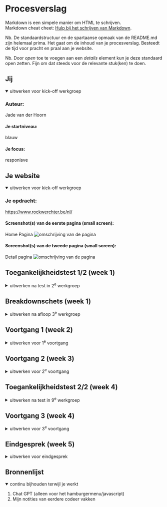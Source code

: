 # Procesverslag
Markdown is een simpele manier om HTML te schrijven.  
Markdown cheat cheet: [Hulp bij het schrijven van Markdown](https://github.com/adam-p/markdown-here/wiki/Markdown-Cheatsheet).

Nb. De standaardstructuur en de spartaanse opmaak van de README.md zijn helemaal prima. Het gaat om de inhoud van je procesverslag. Besteedt de tijd voor pracht en praal aan je website.

Nb. Door *open* toe te voegen aan een *details* element kun je deze standaard open zetten. Fijn om dat steeds voor de relevante stuk(ken) te doen.





## Jij

<details open>
  <summary>uitwerken voor kick-off werkgroep</summary>

  ### Auteur:
  Jade van der Hoorn

  #### Je startniveau:
  blauw

  #### Je focus:
  responisve
 
</details>





## Je website

<details open>
  <summary>uitwerken voor kick-off werkgroep</summary>

  ### Je opdracht:
  https://www.rockwerchter.be/nl/

  #### Screenshot(s) van de eerste pagina (small screen): 
  Home Pagina
  <img src="readme-images/wwww.rockwerchter.be_nl_.png" width="375px" alt="omschrijving van de pagina">

  #### Screenshot(s) van de tweede pagina (small screen):
  Detail pagina 
  <img src="readme-images/wwww.rockwerchter.be_nl_acts_arctic-monkeys.png" width="375px" alt="omschrijving van de pagina">
 
</details>



## Toegankelijkheidstest 1/2 (week 1)

<details>
  <summary>uitwerken na test in 2<sup>e</sup> werkgroep</summary>

  ### Bevindingen
  Lijst met je bevindingen die in de test naar voren kwamen:

</details>



## Breakdownschets (week 1)

<details>
  <summary>uitwerken na afloop 3<sup>e</sup> werkgroep</summary>

  ### de hele pagina: 
  <img src="readme-images/www.rockwerchter.be_en_(iPhone_XR).png" width="375px" alt="breakdown van de hele pagina">

</details>





## Voortgang 1 (week 2)

<details>
  <summary>uitwerken voor 1<sup>e</sup> voortgang</summary>

  ### Stand van zaken
  Alles ging deze weken goed, ik moet alleen ervoor zorgen dat ik eerst html geschreven heb voordat ik aan de css begin. Ik ben nu al te veel met details bezig. 


  ### Verslag van meeting
  hier na afloop snel de uitkomsten van de meeting vastleggen

  - Snel aan de tweede pagina beginnen
  - Door gaan met css
</details>





## Voortgang 2 (week 3)

<details>
  <summary>uitwerken voor 2<sup>e</sup> voortgang</summary>

  ### Stand van zaken
  Ik ben nog steeds lekker bezig met de code. Het mag denk ik wel wat sneller. Ik moet echt even doorzetten met mijn css, zodat ik daarna aan het responsive maken kan beginnen.

</details>





## Toegankelijkheidstest 2/2 (week 4)

<details>
  <summary>uitwerken na test in 9<sup>e</sup> werkgroep</summary>

  ### Bevindingen
  - meerdere alt teksten van images zijn in het engels ipv nederlands
  - ik ben bij een paar images de alt tekst begonnen met "foto van..." wat niet nodig is.
  - Alt teksten kunnen iets uitgebreider zodat het de plaatjes wat beter omschrijft.
  - De website is goed doorklikbaar met gebruik van het toetsenbord. 

</details>





## Voortgang 3 (week 4)

<details>
  <summary>uitwerken voor 3<sup>e</sup> voortgang</summary>

  ### Stand van zaken
  Voor het gesprek had ik moeite met het stylen van de mediaquery, maar ik heb even op school er aan gezeten, en toen lukte alles op eens. Ik ben daarom niet het gesprek ingegaan met veel vragen, maar meer met de intentie om gewoon even mijn code te laten checken.


  ### Verslag van meeting

  - Ik heb een paar onnodige divs/sections gebruikt, die moet ik even gaan veranderen.
  - verder moet ik gewoon door gaan met waar ik bezig mee ben.
</details>





## Eindgesprek (week 5)

<details>
  <summary>uitwerken voor eindgesprek</summary>

  ### Je uitkomst - karakteristiek screenshots:

  De detail pagina:
  <img src="readme-images/am-screenshot.png" width="375px" alt="uitomst opdracht 1">

  De Home pagina:
  <img src="readme-images/home-screenshot.png" width="375px" alt="uitkomst opdracht 2">


  ### Dit ging goed/Heb ik geleerd: 
  
  1. Wat voor mij het leukste was om te leren was het werken met grids. Ik heb vaak best wat moeite met het stylen van pagina's met flexbox etc, maar met grid heb ik voor het eerst gehad dat ik het meteen doorhad en dat alles meteen lukte. Ik heb op mijn website twee mooie grids gemaakt waar ik erg trots op ben. Ik had het nog vaker willen gebruiken, maar dit was niet echt noodzakelijk :(. 

  <img src="readme-images/grid-am.png" width="375px" alt="top">
  <img src="readme-images/grid-home.png" width="375px" alt="grid home">

  2. Ik heb op deze website voor het eerst position: sticky gebruikt. Ik dacht dat dit best wel lastig zou zijn, maar dat viel heel erg mee. Het zijn eigenlijk maar twee lijntjes css die er toch voor zorgen dat alles er iets proffesioneler er uit ziet. 

  <img src="readme-images/position-sticky.png" width="375px" alt="position sticky">
  <img src="readme-images/code.png" width="375px" alt="position sticky code">

  3. Wat gelukt is, maar wat me wel wat moeite kostte, was het responsive maken van de website. Omdat ik eerst de styling van het mobiele formaat had, moest ik dat allemaal gaan omzetten. Het was vooral lastig op momenten dat ik iets aan de html moest toevoegen, waardoor de code in mijn css af en toe niet meer werktte. Als ik dan bijvoorbeeld main>img gebruikte, maar later moest ik een div toevoegen, klopte dat niet meer. Het is uiteindelijk wel helemaal gelukt, dus dat is wel iets om trots op te zijn.

  <img src="readme-images/media-query.png" width="375px" alt="media query code">

  ### Dit was lastig/Is niet gelukt:
  
  Ik heb geprobeerd om eerst met een codepen opdracht erachter te komen hoe ik een hamburger menu moest maken die alleen te zien was op een mobiel scherm, maar dit lukte mij niet. Geen idee waar het aan lag, maar ik snapte er niks van. Ik heb dit daarom uiteindelijk aan Chat GPT moeten vragen. Die heeft mij de goede code gegeven waardoor het uiteindelijk wel gelukt is. Ik heb de code ook nog opgezocht zodat ik precies wist wat alles inhield. 

  <img src="readme-images/menu-code.png" width="375px" alt="hamburger menu code">
  <img src="readme-images/hamburger.png" width="375px" alt="hamburger">
  <img src="readme-images/menu.png" width="375px" alt="menu">
  
</details>





## Bronnenlijst

<details open>
  <summary>continu bijhouden terwijl je werkt</summary>

  1. Chat GPT (alleen voor het hamburgermenu/javascript)
  2. Mijn notities van eerdere codeer vakken

</details>